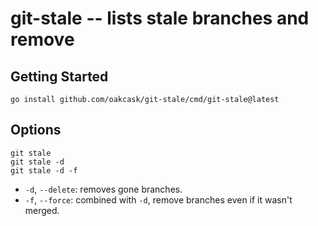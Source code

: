 # git-stale -- lists stale branches and remove

## Getting Started

```
go install github.com/oakcask/git-stale/cmd/git-stale@latest
```

## Options

```
git stale
git stale -d
git stale -d -f
```

* `-d`, `--delete`: removes gone branches.
* `-f`, `--force`: combined with `-d`, remove branches even if it wasn't merged.
